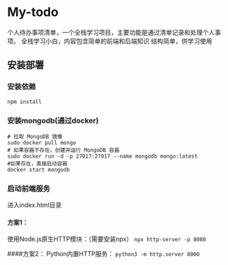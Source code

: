 # My-todo
个人待办事项清单，一个全栈学习项目，主要功能是通过清单记录和处理个人事项。
全栈学习小白，内容包含简单的前端和后端知识
结构简单，供学习使用

## 安装部署
### 安装依赖
`npm install`
### 安装mongodb(通过docker)
```
# 拉取 MongoDB 镜像
sudo docker pull mongo   
# 如果容器不存在，创建并运行 MongoDB 容器
sudo docker run -d -p 27017:27017 --name mongodb mongo:latest
#如果存在，直接启动容器
docker start mongodb
```
### 启动前端服务
进入index.html目录
#### 方案1：
使用Node.js原生HTTP模块：（需要安装npx）
`npx http-server -p 8080`

####方案2：
Python内置HTTP服务：
`python3 -m http.server 8000`

